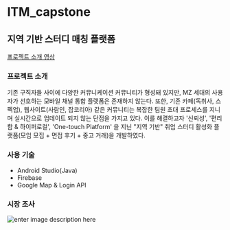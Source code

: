 # ITM_capstone

## 지역 기반 스터디 매칭 플랫폼

[프로젝트 소개 영상](https://drive.google.com/file/d/1eZIifuqEPMmxAn86hXHpP-_dKlilZHWo/view?usp=share_link)

### 프로젝트 소개
 기존 구직자들 사이에 다양한 커뮤니케이션 커뮤니티가 형성돼 있지만, MZ 세대의 사용자가 선호하는 모바일 채널 통합 플랫폼은 존재하지 않는다. 또한, 기존 카페(독취사, 스펙업), 웹사이트(사람인, 잡코리아) 같은 커뮤니티는 복잡한 팀원 초대 프로세스를 지니며 실시간으로 업데이트 되지 않는 단점을 가지고 있다. 이를 해결하고자 '신뢰성', '편리함 & 하이퍼로컬', 'One-touch Platform' 을 지닌 "지역 기반" 취업 스터디 활성화 플랫폼(모임 모집 + 면접 후기 + 중고 거래)을 개발하였다.


### 사용 기술
 - Android Studio(Java) 
 - Firebase
 - Google Map & Login API

### 시장 조사
![enter image description here](https://drive.google.com/file/d/19udeh8I2HMPi7wkiv292au1E-NDGUk02/view?usp=share_link)


